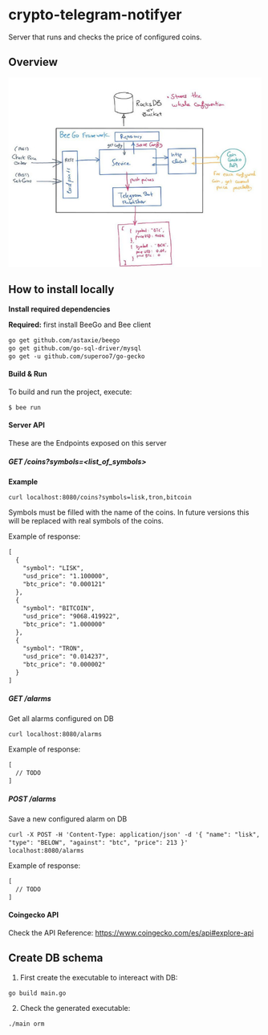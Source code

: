 # crypto-telegram-notifyer
Server that runs and checks the price of configured coins.


## Overview

![Architecture Overview](/docs/beego_telegram_coins-medium.jpg?raw=true "Architecture Overview")


## How to install locally


**Install required dependencies**

**Required:** first install BeeGo and Bee client


```
go get github.com/astaxie/beego
go get github.com/go-sql-driver/mysql
go get -u github.com/superoo7/go-gecko
```


#### Build & Run

To build and run the project, execute:

```
$ bee run
```


#### Server API

These are the Endpoints exposed on this server

##### GET /coins?symbols=<list_of_symbols>

**Example**  

```
curl localhost:8080/coins?symbols=lisk,tron,bitcoin
```

Symbols must be filled with the name of the coins. In future versions this will be replaced with real symbols of the coins.

Example of response:

```
[
  {
    "symbol": "LISK",
    "usd_price": "1.100000",
    "btc_price": "0.000121"
  },
  {
    "symbol": "BITCOIN",
    "usd_price": "9068.419922",
    "btc_price": "1.000000"
  },
  {
    "symbol": "TRON",
    "usd_price": "0.014237",
    "btc_price": "0.000002"
  }
]
```

##### GET /alarms

Get all alarms configured on DB

```
curl localhost:8080/alarms
```

Example of response:

```
[
  // TODO
]
```


##### POST /alarms

Save a new configured alarm on DB

```
curl -X POST -H 'Content-Type: application/json' -d '{ "name": "lisk", "type": "BELOW", "against": "btc", "price": 213 }' localhost:8080/alarms
```

Example of response:

```
[
  // TODO
]
```


#### Coingecko API

Check the API Reference: https://www.coingecko.com/es/api#explore-api


## Create DB schema

1. First create the executable to intereact with DB:

```
go build main.go
```

2. Check the generated executable:

```
./main orm
```

